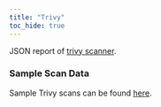 ```yaml
---
title: "Trivy"
toc_hide: true
---
```

JSON report of [trivy scanner](https://github.com/aquasecurity/trivy).

### Sample Scan Data
Sample Trivy scans can be found [here](https://github.com/DefectDojo/django-DefectDojo/tree/master/unittests/scans/trivy).

